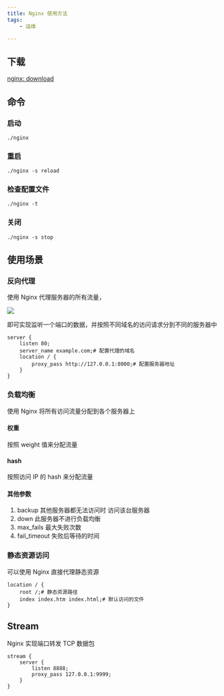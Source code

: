 ```yaml
---
title: Nginx 使用方法
tags:
    - 运维

---
```


## 下载

[nginx: download](http://nginx.org/en/download.html)

## 命令

### 启动

 ```./nginx```

### 重启

```./nginx -s reload ```

### 检查配置文件

``` ./nginx -t ```

### 关闭

``` ./nginx -s stop ```

## 使用场景

### 反向代理

使用 Nginx 代理服务器的所有流量，

![](\static\2023\05\2-1.png)

即可实现监听一个端口的数据，并按照不同域名的访问请求分到不同的服务器中

```nginx
server {
	listen 80;
	server_name example.com;# 配置代理的域名
	location / {
        proxy_pass http://127.0.0.1:8000;# 配置服务器地址
	}
}
```

### 负载均衡

使用 Nginx 将所有访问流量分配到各个服务器上

#### 权重

按照 weight 值来分配流量

#### hash

按照访问 IP 的 hash 来分配流量

#### 其他参数

1. backup 其他服务器都无法访问时 访问该台服务器
2. down 此服务器不进行负载均衡
3. max_fails 最大失败次数
4. fail_timeout 失败后等待的时间

### 静态资源访问

可以使用 Nginx 直接代理静态资源

```nginx
location / {
    root /;# 静态资源路径
    index index.htm index.html;# 默认访问的文件
}
```

## Stream

Nginx 实现端口转发 TCP 数据包

```nginx
stream {
	server {
		listen 8888;
		proxy_pass 127.0.0.1:9999;
	}
}
```




<script src="https://giscus.app/client.js"
    data-repo="liuzihaohao/liuzihaohao.github.io"
    data-repo-id="R_kgDOI3HDkw"
    data-category="Announcements"
    data-category-id="DIC_kwDOI3HDk84CT4T2"
    data-mapping="pathname"
    data-strict="1"
    data-reactions-enabled="1"
    data-emit-metadata="0"
    data-input-position="top"
    data-theme="preferred_color_scheme"
    data-lang="zh-CN"
    data-loading="lazy"
    crossorigin="anonymous"
    async>
</script>
